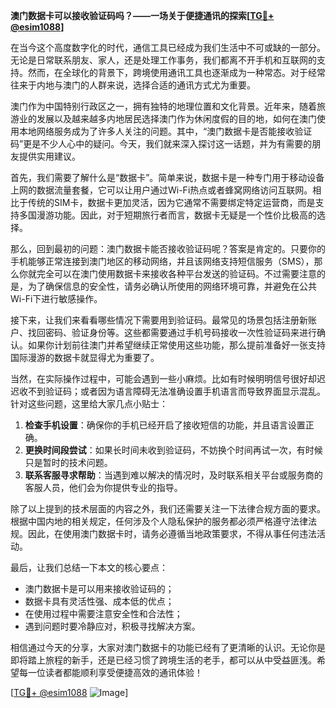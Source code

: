 **澳门数据卡可以接收验证码吗？——一场关于便捷通讯的探索[[TG💪+ @esim1088](https://t.me/s/esim1088)]**

在当今这个高度数字化的时代，通信工具已经成为我们生活中不可或缺的一部分。无论是日常联系朋友、家人，还是处理工作事务，我们都离不开手机和互联网的支持。然而，在全球化的背景下，跨境使用通讯工具也逐渐成为一种常态。对于经常往来于内地与澳门的人群来说，选择合适的通讯方式尤为重要。

澳门作为中国特别行政区之一，拥有独特的地理位置和文化背景。近年来，随着旅游业的发展以及越来越多内地居民选择澳门作为休闲度假的目的地，如何在澳门使用本地网络服务成为了许多人关注的问题。其中，“澳门数据卡是否能接收验证码”更是不少人心中的疑问。今天，我们就来深入探讨这一话题，并为有需要的朋友提供实用建议。

首先，我们需要了解什么是“数据卡”。简单来说，数据卡是一种专门用于移动设备上网的数据流量套餐，它可以让用户通过Wi-Fi热点或者蜂窝网络访问互联网。相比于传统的SIM卡，数据卡更加灵活，因为它通常不需要绑定特定运营商，而是支持多国漫游功能。因此，对于短期旅行者而言，数据卡无疑是一个性价比极高的选择。

那么，回到最初的问题：澳门数据卡能否接收验证码呢？答案是肯定的。只要你的手机能够正常连接到澳门地区的移动网络，并且该网络支持短信服务（SMS），那么你就完全可以在澳门使用数据卡来接收各种平台发送的验证码。不过需要注意的是，为了确保信息的安全性，请务必确认所使用的网络环境可靠，并避免在公共Wi-Fi下进行敏感操作。

接下来，让我们来看看哪些情况下需要用到验证码。最常见的场景包括注册新账户、找回密码、验证身份等。这些都需要通过手机号码接收一次性验证码来进行确认。如果你计划前往澳门并希望继续正常使用这些功能，那么提前准备好一张支持国际漫游的数据卡就显得尤为重要了。

当然，在实际操作过程中，可能会遇到一些小麻烦。比如有时候明明信号很好却迟迟收不到验证码；或者因为语言障碍无法准确设置手机语言而导致界面显示混乱。针对这些问题，这里给大家几点小贴士：

1. **检查手机设置**：确保你的手机已经开启了接收短信的功能，并且语言设置正确。
2. **更换时间段尝试**：如果长时间未收到验证码，不妨换个时间再试一次，有时候只是暂时的技术问题。
3. **联系客服寻求帮助**：当遇到难以解决的情况时，及时联系相关平台或服务商的客服人员，他们会为你提供专业的指导。

除了以上提到的技术层面的内容之外，我们还需要关注一下法律合规方面的要求。根据中国内地的相关规定，任何涉及个人隐私保护的服务都必须严格遵守法律法规。因此，在使用澳门数据卡时，请务必遵循当地政策要求，不得从事任何违法活动。

最后，让我们总结一下本文的核心要点：
- 澳门数据卡是可以用来接收验证码的；
- 数据卡具有灵活性强、成本低的优点；
- 在使用过程中需要注意安全性和合法性；
- 遇到问题时要冷静应对，积极寻找解决方案。

相信通过今天的分享，大家对澳门数据卡的功能已经有了更清晰的认识。无论你是即将踏上旅程的新手，还是已经习惯了跨境生活的老手，都可以从中受益匪浅。希望每一位读者都能顺利享受便捷高效的通讯体验！

[[TG💪+ @esim1088](https://t.me/s/esim1088) ![Image](https://i.postimg.cc/4NQfJmqS/Snipaste-2025-05-13-00-14-12.png)]